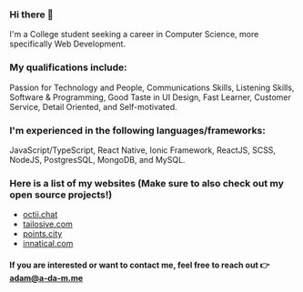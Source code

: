 ### Hi there 👋

I'm a College student seeking a career in Computer Science, more specifically Web Development.

### My qualifications include:

Passion for Technology and People, Communications Skills, Listening Skills, Software & Programming, Good Taste in UI Design, Fast Learner, Customer Service, Detail Oriented, and Self-motivated.


### I'm experienced in the following languages/frameworks:

JavaScript/TypeScript, React Native, Ionic Framework, ReactJS, SCSS, NodeJS, PostgresSQL, MongoDB, and MySQL.


### Here is a list of my websites (Make sure to also check out my open source projects!)
- [octii.chat](https://octii.chat)
- [tailosive.com](https://tailosive.com)
- [points.city](https://points.city)
- [innatical.com](https://innatical.com)

#### If you are interested or want to contact me, feel free to reach out 👉 adam@a-da-m.me 
